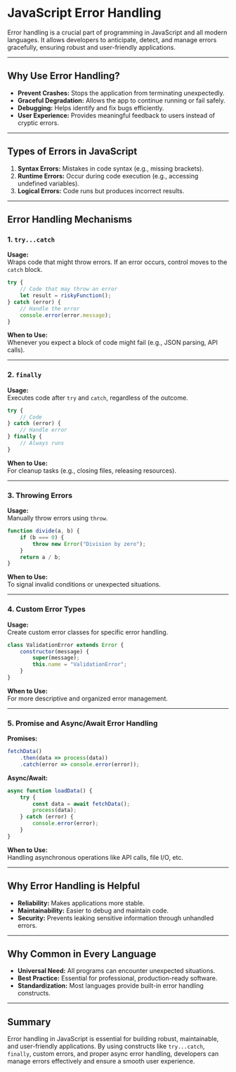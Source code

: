 # JavaScript Error Handling

Error handling is a crucial part of programming in JavaScript and all modern languages. It allows developers to anticipate, detect, and manage errors gracefully, ensuring robust and user-friendly applications.

---

## Why Use Error Handling?

- **Prevent Crashes:** Stops the application from terminating unexpectedly.
- **Graceful Degradation:** Allows the app to continue running or fail safely.
- **Debugging:** Helps identify and fix bugs efficiently.
- **User Experience:** Provides meaningful feedback to users instead of cryptic errors.

---

## Types of Errors in JavaScript

1. **Syntax Errors:** Mistakes in code syntax (e.g., missing brackets).
2. **Runtime Errors:** Occur during code execution (e.g., accessing undefined variables).
3. **Logical Errors:** Code runs but produces incorrect results.

---

## Error Handling Mechanisms

### 1. `try...catch`

**Usage:**  
Wraps code that might throw errors. If an error occurs, control moves to the `catch` block.

```js
try {
    // Code that may throw an error
    let result = riskyFunction();
} catch (error) {
    // Handle the error
    console.error(error.message);
}
```

**When to Use:**  
Whenever you expect a block of code might fail (e.g., JSON parsing, API calls).

---

### 2. `finally`

**Usage:**  
Executes code after `try` and `catch`, regardless of the outcome.

```js
try {
    // Code
} catch (error) {
    // Handle error
} finally {
    // Always runs
}
```

**When to Use:**  
For cleanup tasks (e.g., closing files, releasing resources).

---

### 3. Throwing Errors

**Usage:**  
Manually throw errors using `throw`.

```js
function divide(a, b) {
    if (b === 0) {
        throw new Error("Division by zero");
    }
    return a / b;
}
```

**When to Use:**  
To signal invalid conditions or unexpected situations.

---

### 4. Custom Error Types

**Usage:**  
Create custom error classes for specific error handling.

```js
class ValidationError extends Error {
    constructor(message) {
        super(message);
        this.name = "ValidationError";
    }
}
```

**When to Use:**  
For more descriptive and organized error management.

---

### 5. Promise and Async/Await Error Handling

**Promises:**

```js
fetchData()
    .then(data => process(data))
    .catch(error => console.error(error));
```

**Async/Await:**

```js
async function loadData() {
    try {
        const data = await fetchData();
        process(data);
    } catch (error) {
        console.error(error);
    }
}
```

**When to Use:**  
Handling asynchronous operations like API calls, file I/O, etc.

---

## Why Error Handling is Helpful

- **Reliability:** Makes applications more stable.
- **Maintainability:** Easier to debug and maintain code.
- **Security:** Prevents leaking sensitive information through unhandled errors.

---

## Why Common in Every Language

- **Universal Need:** All programs can encounter unexpected situations.
- **Best Practice:** Essential for professional, production-ready software.
- **Standardization:** Most languages provide built-in error handling constructs.

---

## Summary

Error handling in JavaScript is essential for building robust, maintainable, and user-friendly applications. By using constructs like `try...catch`, `finally`, custom errors, and proper async error handling, developers can manage errors effectively and ensure a smooth user experience.
